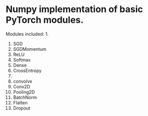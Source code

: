 # Numpy implementation of basic PyTorch modules.
Modules included:
1.
  1. SGD
  2. SGDMomentum
  3. ReLU
  4. Softmax
  5. Dense
  6. CrossEntropy
2.
  1. convolve
  2. Conv2D
  3. Pooling2D
  4. BatchNorm
  5. Flatten
  6. Dropout
